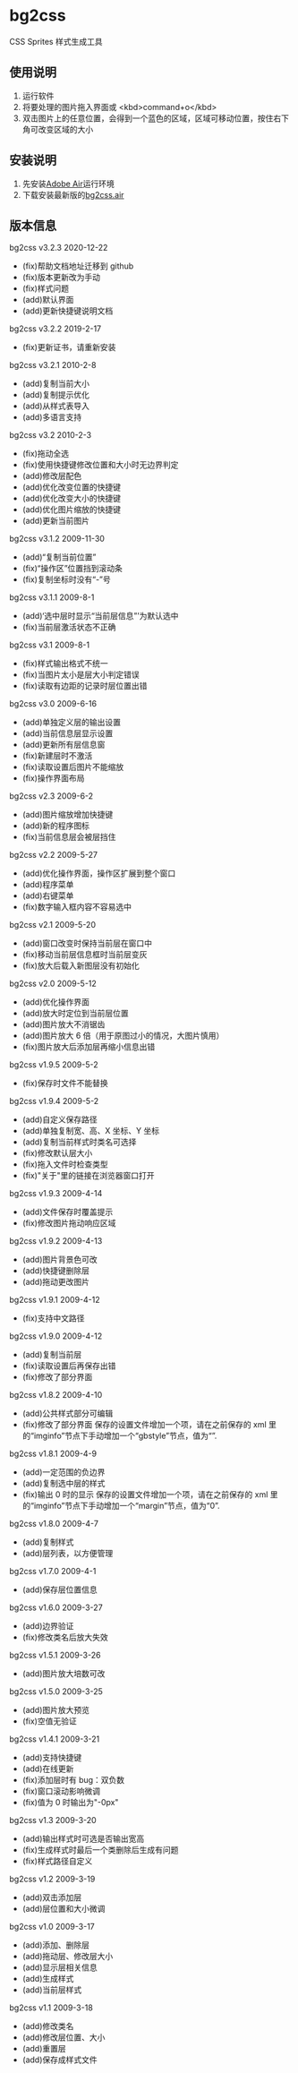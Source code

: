 # bg2css

CSS Sprites 样式生成工具

## 使用说明

1. 运行软件
2. 将要处理的图片拖入界面或 \<kbd\>command+o\</kbd\>
3. 双击图片上的任意位置，会得到一个蓝色的区域，区域可移动位置，按住右下角可改变区域的大小

## 安装说明

1. 先安装[Adobe Air](http://get.adobe.com/cn/air/)运行环境
2. 下载安装最新版的[bg2css.air](https://github.com/ghostzhang/bg2css/releases)

## 版本信息

bg2css v3.2.3 2020-12-22

- (fix)帮助文档地址迁移到 github
- (fix)版本更新改为手动
- (fix)样式问题
- (add)默认界面
- (add)更新快捷键说明文档

bg2css v3.2.2 2019-2-17

- (fix)更新证书，请重新安装

bg2css v3.2.1 2010-2-8

- (add)复制当前大小
- (add)复制提示优化
- (add)从样式表导入
- (add)多语言支持

bg2css v3.2 2010-2-3

- (fix)拖动全选
- (fix)使用快捷键修改位置和大小时无边界判定
- (add)修改层配色
- (add)优化改变位置的快捷键
- (add)优化改变大小的快捷键
- (add)优化图片缩放的快捷键
- (add)更新当前图片

bg2css v3.1.2 2009-11-30

- (add)“复制当前位置”
- (fix)“操作区”位置挡到滚动条
- (fix)复制坐标时没有“-”号

bg2css v3.1.1 2009-8-1

- (add)‘选中层时显示“当前层信息”’为默认选中
- (fix)当前层激活状态不正确

bg2css v3.1 2009-8-1

- (fix)样式输出格式不统一
- (fix)当图片太小是层大小判定错误
- (fix)读取有边距的记录时层位置出错

bg2css v3.0 2009-6-16

- (add)单独定义层的输出设置
- (add)当前信息层显示设置
- (add)更新所有层信息窗
- (fix)新建层时不激活
- (fix)读取设置后图片不能缩放
- (fix)操作界面布局

bg2css v2.3 2009-6-2

- (add)图片缩放增加快捷键
- (add)新的程序图标
- (fix)当前信息层会被层挡住

bg2css v2.2 2009-5-27

- (add)优化操作界面，操作区扩展到整个窗口
- (add)程序菜单
- (add)右键菜单
- (fix)数字输入框内容不容易选中

bg2css v2.1 2009-5-20

- (add)窗口改变时保持当前层在窗口中
- (fix)移动当前层信息框时当前层变灰
- (fix)放大后载入新图层没有初始化

bg2css v2.0 2009-5-12

- (add)优化操作界面
- (add)放大时定位到当前层位置
- (add)图片放大不消锯齿
- (add)图片放大 6 倍（用于原图过小的情况，大图片慎用）
- (fix)图片放大后添加层再缩小信息出错

bg2css v1.9.5 2009-5-2

- (fix)保存时文件不能替换

bg2css v1.9.4 2009-5-2

- (add)自定义保存路径
- (add)单独复制宽、高、X 坐标、Y 坐标
- (add)复制当前样式时类名可选择
- (fix)修改默认层大小
- (fix)拖入文件时检查类型
- (fix)"关于"里的链接在浏览器窗口打开

bg2css v1.9.3 2009-4-14

- (add)文件保存时覆盖提示
- (fix)修改图片拖动响应区域

bg2css v1.9.2 2009-4-13

- (add)图片背景色可改
- (add)快捷键删除层
- (add)拖动更改图片

bg2css v1.9.1 2009-4-12

- (fix)支持中文路径

bg2css v1.9.0 2009-4-12

- (add)复制当前层
- (fix)读取设置后再保存出错
- (fix)修改了部分界面

bg2css v1.8.2 2009-4-10

- (add)公共样式部分可编辑
- (fix)修改了部分界面
  保存的设置文件增加一个项，请在之前保存的 xml 里的“imginfo”节点下手动增加一个“gbstyle”节点，值为“”.

bg2css v1.8.1 2009-4-9

- (add)一定范围的负边界
- (add)复制选中层的样式
- (fix)输出 0 时的显示
  保存的设置文件增加一个项，请在之前保存的 xml 里的“imginfo”节点下手动增加一个“margin”节点，值为“0”.

bg2css v1.8.0 2009-4-7

- (add)复制样式
- (add)层列表，以方便管理

bg2css v1.7.0 2009-4-1

- (add)保存层位置信息

bg2css v1.6.0 2009-3-27

- (add)边界验证
- (fix)修改类名后放大失效

bg2css v1.5.1 2009-3-26

- (add)图片放大培数可改

bg2css v1.5.0 2009-3-25

- (add)图片放大预览
- (fix)空值无验证

bg2css v1.4.1 2009-3-21

- (add)支持快捷键
- (add)在线更新
- (fix)添加层时有 bug：双负数
- (fix)窗口滚动影响微调
- (fix)值为 0 时输出为"-0px"

bg2css v1.3 2009-3-20

- (add)输出样式时可选是否输出宽高
- (fix)生成样式时最后一个类删除后生成有问题
- (fix)样式路径自定义

bg2css v1.2 2009-3-19

- (add)双击添加层
- (add)层位置和大小微调

bg2css v1.0 2009-3-17

- (add)添加、删除层
- (add)拖动层、修改层大小
- (add)显示层相关信息
- (add)生成样式
- (add)当前层样式

bg2css v1.1 2009-3-18

- (add)修改类名
- (add)修改层位置、大小
- (add)重置层
- (add)保存成样式文件
